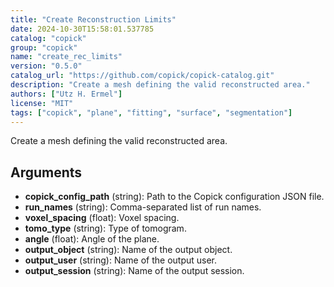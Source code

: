 ```yaml
---
title: "Create Reconstruction Limits"
date: 2024-10-30T15:58:01.537785
catalog: "copick"
group: "copick"
name: "create_rec_limits"
version: "0.5.0"
catalog_url: "https://github.com/copick/copick-catalog.git"
description: "Create a mesh defining the valid reconstructed area."
authors: ["Utz H. Ermel"]
license: "MIT"
tags: ["copick", "plane", "fitting", "surface", "segmentation"]
---
```


Create a mesh defining the valid reconstructed area.

## Arguments

- **copick_config_path** (string): Path to the Copick configuration JSON file.
- **run_names** (string): Comma-separated list of run names.
- **voxel_spacing** (float): Voxel spacing.
- **tomo_type** (string): Type of tomogram.
- **angle** (float): Angle of the plane.
- **output_object** (string): Name of the output object.
- **output_user** (string): Name of the output user.
- **output_session** (string): Name of the output session.

